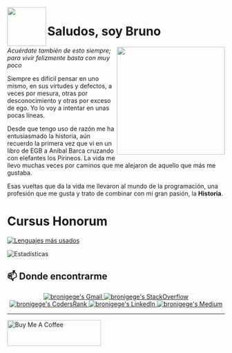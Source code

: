 
<img align='left' src='https://dumasoft.es/dumasoft/logos/logo_rojo.png' width='90"'>

# Saludos, soy Bruno

<img align='right' src='https://dumasoft.es/dumasoft/octocat/octocat_tenis.png' width='250"'>

*Acuérdate también de esto siempre; para vivir felizmente basta con muy poco*

Siempre es difícil pensar en uno mismo, en sus virtudes y defectos, a veces por mesura, otras por desconocimiento y otras por exceso de ego. Yo lo voy a intentar en unas pocas líneas.

Desde que tengo uso de razón me ha entusiasmado la historia, aún recuerdo la primera vez que vi en un libro de EGB a Aníbal Barca cruzando con elefantes los Pirineos. La vida me llevo muchas veces por caminos que me alejaron de aquello que más me gustaba.

Esas vueltas que da la vida me llevaron al mundo de la programación, una profesión que me gusta y trato de combinar con mi gran pasión, la **Historia**.
# Cursus Honorum

[![Lenguajes más usados](https://github-readme-stats.vercel.app/api/top-langs/?username=bronigege)](https://github.com/anuraghazra/github-readme-stats)


![Estadísticas](https://github-readme-stats.vercel.app/api?username=bronigege&show_icons=true&theme=onedark)

## **📫 Donde encontrarme**

<div align="center" style="text-align:center">
    <a href="mailto:bronigege@gmail.com" target="_blank">
        <img src="https://img.shields.io/badge/-Gmail-EA4335?style=for-the-badge&logo=Gmail&logoColor=white"
             alt="bronigege's Gmail">
    </a>
    <a href="https://es.stackoverflow.com/users/248896/bronigege" target="_blank">
        <img src="https://img.shields.io/badge/-SO-F58025?style=for-the-badge&logo=StackOverflow&logoColor=white"
             alt="bronigege's StackOverflow">
    </a>
    <a href="https://profile.codersrank.io/user/bronigege/" target="_blank">
        <img src="https://img.shields.io/badge/CodersRank-67A4AC?style=for-the-badge&logo=codersrank&logoColor=white"
             alt="bronigege's CodersRank">
    </a>
    <a href="https://www.linkedin.com/in/bruno-gómez-garc%C3%ADa-48a9ba61/" target="_blank">
        <img src="https://img.shields.io/badge/LinkedIn-0A66C2?style=for-the-badge&logo=linkedin&logoColor=white"
             alt="bronigege's LinkedIn">
    </a>
    <a href="https://medium.com/@bronigege" target="_blank">
        <img src="https://img.shields.io/badge/Medium-12100E?style=for-the-badge&logo=medium&logoColor=white" 
             alt="bronigege's Medium">
    </a>
</div>

---

<a href="https://www.buymeacoffee.com/bronigege" target="_blank">
    <img src="https://cdn.buymeacoffee.com/buttons/v2/default-yellow.png" 
         alt="Buy Me A Coffee" 
         style="height: 60px !important;width: 217px !important;" >
</a>